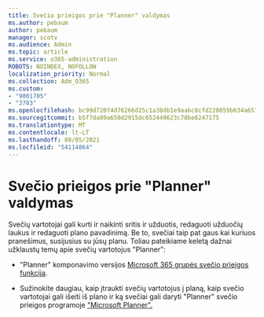 ```yaml
---
title: Svečio prieigos prie "Planner" valdymas
ms.author: pebaum
author: pebaum
manager: scotv
ms.audience: Admin
ms.topic: article
ms.service: o365-administration
ROBOTS: NOINDEX, NOFOLLOW
localization_priority: Normal
ms.collection: Adm_O365
ms.custom:
- "9001705"
- "3783"
ms.openlocfilehash: bc99d720f4d76266d25c1a38db1e9aabc8cfd228859b634a657230ac9cde2d89
ms.sourcegitcommit: b5f7da89a650d2915dc652449623c78be6247175
ms.translationtype: MT
ms.contentlocale: lt-LT
ms.lasthandoff: 08/05/2021
ms.locfileid: "54114864"
---
```

# <a name="manage-guest-user-access-to-planner"></a>Svečio prieigos prie "Planner" valdymas

Svečių vartotojai gali kurti ir naikinti sritis ir užduotis, redaguoti užduočių laukus ir redaguoti plano pavadinimą. Be to, svečiai taip pat gaus kai kuriuos pranešimus, susijusius su jūsų planu. Toliau pateikiame keletą dažnai užklaustų temų apie svečių vartotojus "Planner":

- "Planner" komponavimo versijos [Microsoft 365 grupės svečio prieigos funkcija](https://support.office.com/article/Adding-guests-to-Office-365-Groups-bfc7a840-868f-4fd6-a390-f347bf51aff6). 

- Sužinokite daugiau, kaip įtraukti svečių vartotojus į planą, kaip svečio vartotojai gali išeiti iš plano ir ką svečiai gali daryti "Planner" svečio prieigos programoje ["Microsoft Planner".](https://support.office.com/article/Guest-access-in-Microsoft-Planner-cc5d7f96-dced-4da4-ab62-08c72d9759c6)

